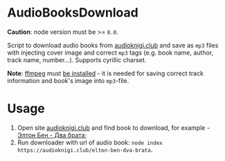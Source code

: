 # AudioBooksDownload

**Caution**: node version must be >= `8.0`.

Script to download audio books from [audioknigi.club](https://audioknigi.club) and save as `mp3` files with injecting cover image and correct `mp3` tags (e.g. book name, author, track name, number...). Supports cyrillic charset.

**Note**: [ffmpeg](https://www.ffmpeg.org/) must [be installed](https://github.com/adaptlearning/adapt_authoring/wiki/Installing-FFmpeg) - it is needed for saving correct track information and book's image into `mp3`-file.

# Usage
1. Open site [audioknigi.club](https://audioknigi.club) and find book to download, for example - [Элтон Бен - Два брата](https://audioknigi.club/elton-ben-dva-brata);
2. Run downloader with url of audio book: `node index https://audioknigi.club/elton-ben-dva-brata`.

